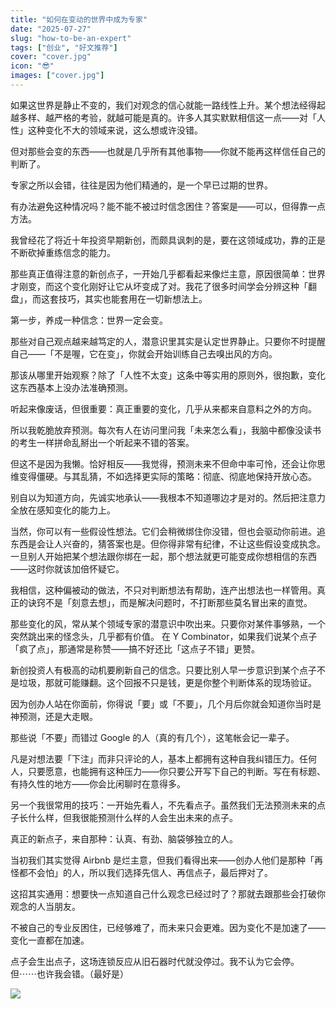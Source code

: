 ```yaml
---
title: "如何在变动的世界中成为专家"
date: "2025-07-27"
slug: "how-to-be-an-expert"
tags: ["创业", "好文推荐"]
cover: "cover.jpg"
icon: "😎"
images: ["cover.jpg"]
---
```

如果这世界是静止不变的，我们对观念的信心就能一路线性上升。某个想法经得起越多样、越严格的考验，就越可能是真的。许多人其实默默相信这一点——对「人性」这种变化不大的领域来说，这么想或许没错。



但对那些会变的东西——也就是几乎所有其他事物——你就不能再这样信任自己的判断了。



专家之所以会错，往往是因为他们精通的，是一个早已过期的世界。



有办法避免这种情况吗？能不能不被过时信念困住？答案是——可以，但得靠一点方法。



我曾经花了将近十年投资早期新创，而颇具讽刺的是，要在这领域成功，靠的正是不断砍掉重练信念的能力。



那些真正值得注意的新创点子，一开始几乎都看起来像烂主意，原因很简单：世界才刚变，而这个变化刚好让它从坏变成了对。我花了很多时间学会分辨这种「翻盘」，而这套技巧，其实也能套用在一切新想法上。



第一步，养成一种信念：世界一定会变。



那些对自己观点越来越笃定的人，潜意识里其实是认定世界静止。只要你不时提醒自己——「不是喔，它在变」，你就会开始训练自己去嗅出风的方向。



那该从哪里开始观察？除了「人性不太变」这条中等实用的原则外，很抱歉，变化这东西基本上没办法准确预测。



听起来像废话，但很重要：真正重要的变化，几乎从来都来自意料之外的方向。



所以我乾脆放弃预测。每次有人在访问里问我「未来怎么看」，我脑中都像没读书的考生一样拼命乱掰出一个听起来不错的答案。



但这不是因为我懒。恰好相反——我觉得，预测未来不但命中率可怜，还会让你思维变得僵硬。与其乱猜，不如选择更实际的策略：彻底、彻底地保持开放心态。



别自以为知道方向，先诚实地承认——我根本不知道哪边才是对的。然后把注意力全放在感知变化的能力上。



当然，你可以有一些假设性想法。它们会稍微绑住你没错，但也会驱动你前进。追东西是会让人兴奋的，猜答案也是。但你得非常有纪律，不让这些假设变成执念。
一旦别人开始把某个想法跟你绑在一起，那个想法就更可能变成你想相信的东西——这时你就该加倍怀疑它。



我相信，这种偏被动的做法，不只对判断想法有帮助，连产出想法也一样管用。真正的诀窍不是「刻意去想」，而是解决问题时，不打断那些莫名冒出来的直觉。



那些变化的风，常从某个领域专家的潜意识中吹出来。只要你对某件事够熟，一个突然跳出来的怪念头，几乎都有价值。
在 Y Combinator，如果我们说某个点子「疯了点」，那通常是称赞——搞不好还比「这点子不错」更赞。



新创投资人有极高的动机要刷新自己的信念。只要比别人早一步意识到某个点子不是垃圾，那就可能赚翻。这个回报不只是钱，更是你整个判断体系的现场验证。



因为创办人站在你面前，你得说「要」或「不要」，几个月后你就会知道你当时是神预测，还是大走眼。



那些说「不要」而错过 Google 的人（真的有几个），这笔帐会记一辈子。



凡是对想法要「下注」而非只评论的人，基本上都拥有这种自我纠错压力。任何人，只要愿意，也能拥有这种压力——你只要公开写下自己的判断。写在有标题、有持久性的地方——你会比闲聊时在意得多。



另一个我很常用的技巧：一开始先看人，不先看点子。虽然我们无法预测未来的点子长什么样，但我很能预测什么样的人会生出未来的点子。



真正的新点子，来自那种：认真、有劲、脑袋够独立的人。



当初我们其实觉得 Airbnb 是烂主意，但我们看得出来——创办人他们是那种「再怪都不会怕」的人，所以我们选择先信人、再信点子，最后押对了。



这招其实通用：想要快一点知道自己什么观念已经过时了？那就去跟那些会打破你观念的人当朋友。



不被自己的专业反困住，已经够难了，而未来只会更难。因为变化不是加速了——变化一直都在加速。



点子会生出点子，这场连锁反应从旧石器时代就没停过。我不认为它会停。
但⋯⋯也许我会错。（最好是）




![](https://prod-files-secure.s3.us-west-2.amazonaws.com/112d0858-5090-4d34-a606-b75eb8d65fd2/46476355-9cf3-4e99-9b7a-3531bc426380/1000202064.png?X-Amz-Algorithm=AWS4-HMAC-SHA256&X-Amz-Content-Sha256=UNSIGNED-PAYLOAD&X-Amz-Credential=ASIAZI2LB4662TI4JQDB%2F20250926%2Fus-west-2%2Fs3%2Faws4_request&X-Amz-Date=20250926T022332Z&X-Amz-Expires=3600&X-Amz-Security-Token=IQoJb3JpZ2luX2VjEPr%2F%2F%2F%2F%2F%2F%2F%2F%2F%2FwEaCXVzLXdlc3QtMiJIMEYCIQDDucbwW59v53ShAAa4%2Fx%2FbuyMOOhaKFdJDPneJuyMR6QIhANL2dve2xes01bIN2SkgESa8IxWaHkpH2%2BCIc2VIxeXQKogECIP%2F%2F%2F%2F%2F%2F%2F%2F%2F%2FwEQABoMNjM3NDIzMTgzODA1IgwartExceK%2FRv%2FGNxcq3AP1gBdWjKACIeGYTdiaOXgJghwlR%2B9%2FPO%2Bg%2FvYtHa7AatH6Pg42qvyeoonYHoYcFaL0ylntHcsesPRY29Xkhndz4UeRKWaOetzrqUViuhF9CBpeCJyqAKxN3qEy%2B93zIXXRjykLXpRbVDsAC7pev%2FF7UBTEQh1045lEnc%2FdTjIxH98pzMsMtvQOnCI6M7VVatn%2BIawE37TLgDshEAtbpva5wJwHT93qF8KGASsgQ3x%2Bw5wOxkr%2BpuHVSheQL9TjKGpTYgOcEQCMnYVHmy7vxYd3jDH0vB%2BUeDY3jcVoWqRGPafciuj9QOzFHxKchrwVO7hK74KBSRIP4GI5PqAXTeYQG5eaOLv%2FHcyxYELsktZrp84D8Fel99GsuAX9fODM851BqLMK7h57KkfGIVh%2BFtKxTtwnINU0KpSertlUscJPRLaKTkJihKbmr8Oisr11jR15czbh1kIypJhnqE%2Bkozqk1NBdAMqYJ%2FRU1rcWHXlarKjhhx8hWIQPqIb5hAWaHBPEK2LzwSLEGY9n4ixbnqrp61cKf6C%2BcXHy5SGPqXr9hqE58sze%2FOG25eovlWNeBZ6h9dWeUufxt1U996V3J%2BzhS8MaGLeeMZftAX9cOej%2FXtXo9ABvTN170F9EXTDK5dfGBjqkARI4cgh35Ezq5DofZgQNDZ9PKQzkY%2BqkwJgV8waJxTt%2F0J129Ly7nGtOsH%2B1SLHlkr%2BFoc6BCgLiRqCpeZ%2BmPT23MqTRsaZjqwPfV%2BMXCH7AY1c%2Ff4m%2Br7mDa%2Fp0ryofXjNHw6rgW4R5RV3zZyaOVw%2BDKHz%2FAC%2BJdfzDijvDZTqm73d5kyb%2F2COyOLo%2FOkDtlXx87AhNz%2FOxqFSrfqNycoLLpqjq&X-Amz-Signature=a38220f1abdac634c27930eb77b334802fb2129bd17da33c04cbba9b762294fe&X-Amz-SignedHeaders=host&x-amz-checksum-mode=ENABLED&x-id=GetObject)

